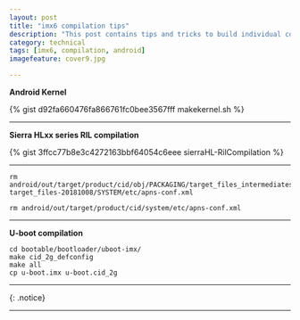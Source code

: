 ```yaml
---
layout: post
title: "imx6 compilation tips"
description: "This post contains tips and tricks to build individual components on imx6 android based devices."
category: technical
tags: [imx6, compilation, android]
imagefeature: cover9.jpg

---
```


**Android Kernel**

{% gist d92fa660476fa866761fc0bee3567fff makekernel.sh %}

---

**Sierra HLxx series RIL compilation**

{% gist 3ffcc77b8e3c4272163bbf64054c6eee sierraHL-RilCompilation %}

---

```
rm android/out/target/product/cid/obj/PACKAGING/target_files_intermediates/cid-target_files-20181008/SYSTEM/etc/apns-conf.xml

rm android/out/target/product/cid/system/etc/apns-conf.xml
```

---

**U-boot compilation**

```
cd bootable/bootloader/uboot-imx/
make cid_2g_defconfig
make all
cp u-boot.imx u-boot.cid_2g

```

---

{: .notice}

---

